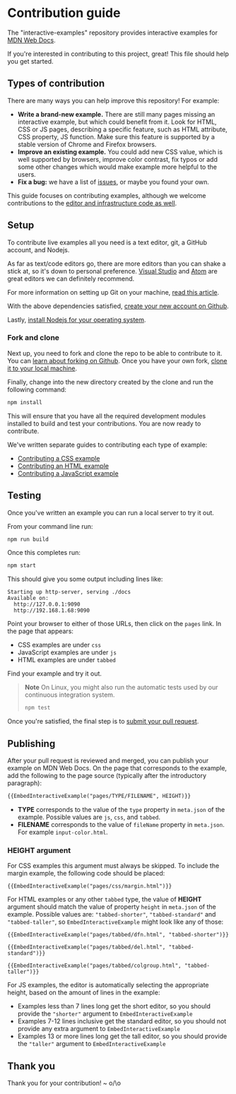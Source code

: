 # Contribution guide

The "interactive-examples" repository provides interactive examples for [MDN Web Docs](https://developer.mozilla.org).

If you're interested in contributing to this project, great! This file should help you get started.

## Types of contribution

There are many ways you can help improve this repository! For example:

- **Write a brand-new example.** There are still many pages missing an interactive example, but which could benefit from it. Look for HTML, CSS or JS pages, describing a specific feature, such as HTML attribute, CSS property, JS function. Make sure this feature is supported by a stable version of Chrome and Firefox browsers.
- **Improve an existing example.** You could add new CSS value, which is well supported by browsers, improve color contrast, fix typos or add some other changes which would make example more helpful to the users.
- **Fix a bug:** we have a list of [issues](https://github.com/mdn/interactive-examples/issues), or maybe you found your own.

This guide focuses on contributing examples, although we welcome contributions to the [editor and infrastructure code as well](https://github.com/mdn/bob).

## Setup

To contribute live examples all you need is a text editor, git, a GitHub account, and Nodejs.

As far as text/code editors go, there are more editors than you can shake a stick at, so it's down to personal preference. [Visual Studio](https://code.visualstudio.com/download) and [Atom](https://atom.io/) are great editors we can definitely recommend.

For more information on setting up Git on your machine, [read this article](https://help.github.com/articles/set-up-git/).

With the above dependencies satisfied, [create your new account on Github](https://github.com/join).

Lastly, [install Nodejs for your operating system](https://nodejs.org/).

### Fork and clone

Next up, you need to fork and clone the repo to be able to contribute to it. You can [learn about forking on Github](https://help.github.com/articles/fork-a-repo). Once you have your own fork, [clone it to your local machine](https://help.github.com/articles/cloning-a-repository/).

Finally, change into the new directory created by the clone and run the following command:

```bash
npm install
```

This will ensure that you have all the required development modules installed to build and test your contributions. You are now ready to contribute.

We've written separate guides to contributing each type of example:

- [Contributing a CSS example](contributing/css-examples.md)
- [Contributing an HTML example](contributing/html-examples.md)
- [Contributing a JavaScript example](contributing/javascript-examples.md)

## Testing

Once you've written an example you can run a local server to try it out.

From your command line run:

```bash
npm run build
```

Once this completes run:

```bash
npm start
```

This should give you some output including lines like:

```plain
Starting up http-server, serving ./docs
Available on:
  http://127.0.0.1:9090
  http://192.168.1.68:9090
```

Point your browser to either of those URLs, then click on the `pages` link. In the page that appears:

- CSS examples are under `css`
- JavaScript examples are under `js`
- HTML examples are under `tabbed`

Find your example and try it out.

> **Note** On Linux, you might also run the automatic tests used by our continuous integration system.
>
> ```bash
> npm test
> ```

Once you're satisfied, the final step is to [submit your pull request](https://help.github.com/articles/creating-a-pull-request/).

## Publishing

After your pull request is reviewed and merged, you can publish your example on MDN Web Docs. On the page that corresponds to the example, add the following to the page source (typically after the introductory paragraph):

```html
{{EmbedInteractiveExample("pages/TYPE/FILENAME", HEIGHT)}}
```

- **TYPE** corresponds to the value of the `type` property in `meta.json` of the example. Possible values are `js`, `css`, and `tabbed`.
- **FILENAME** corresponds to the value of `fileName` property in `meta.json`. For example `input-color.html`.

### **HEIGHT** argument

For CSS examples this argument must always be skipped. To include the margin example, the following code should be placed:

```plain
{{EmbedInteractiveExample("pages/css/margin.html")}}
```

For HTML examples or any other `tabbed` type, the value of **HEIGHT** argument should match the value of property `height` in `meta.json` of the example. Possible values are: `"tabbed-shorter"`, `"tabbed-standard"` and `"tabbed-taller"`, so `EmbedInteractiveExample` might look like any of those:

```plain
{{EmbedInteractiveExample("pages/tabbed/dfn.html", "tabbed-shorter")}}
```

```plain
{{EmbedInteractiveExample("pages/tabbed/del.html", "tabbed-standard")}}
```

```plain
{{EmbedInteractiveExample("pages/tabbed/colgroup.html", "tabbed-taller")}}
```

For JS examples, the editor is automatically selecting the appropriate height, based on the amount of lines in the example:

- Examples less than 7 lines long get the short editor, so you should provide the `"shorter"` argument to `EmbedInteractiveExample`
- Examples 7-12 lines inclusive get the standard editor, so you should not provide any extra argument to `EmbedInteractiveExample`
- Examples 13 or more lines long get the tall editor, so you should provide the `"taller"` argument to `EmbedInteractiveExample`

## Thank you

Thank you for your contribution! ~ o/\o
